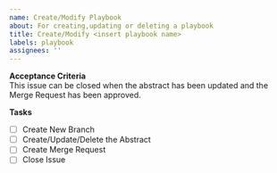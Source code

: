 ```yaml
---
name: Create/Modify Playbook
about: For creating,updating or deleting a playbook
title: Create/Modify <insert playbook name>
labels: playbook
assignees: ''
---
```


**Acceptance Criteria**  
This issue can be closed when the abstract has been updated and the Merge Request has been approved.

**Tasks**
- [ ] Create New Branch
- [ ] Create/Update/Delete the Abstract
- [ ] Create Merge Request
- [ ] Close Issue
